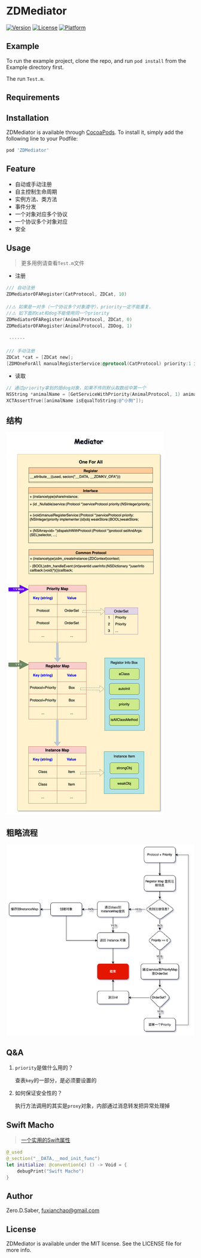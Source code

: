 # ZDMediator

[![Version](https://img.shields.io/cocoapods/v/ZDMediator.svg?style=flat)](https://cocoapods.org/pods/ZDMediator)
[![License](https://img.shields.io/cocoapods/l/ZDMediator.svg?style=flat)](https://cocoapods.org/pods/ZDMediator)
[![Platform](https://img.shields.io/cocoapods/p/ZDMediator.svg?style=flat)](https://cocoapods.org/pods/ZDMediator)

## Example

To run the example project, clone the repo, and run `pod install` from the Example directory first.

The run `Test.m`.

## Requirements

## Installation

ZDMediator is available through [CocoaPods](https://cocoapods.org). To install
it, simply add the following line to your Podfile:

```ruby
pod 'ZDMediator'
```

## Feature

- 自动或手动注册
- 自主控制生命周期
- 实例方法、类方法
- 事件分发
- 一个对象对应多个协议
- 一个协议多个对象对应
- 安全

## Usage

> 更多用例请查看`Test.m`文件 

- 注册

```objectivec
/// 自动注册
ZDMediatorOFARegister(CatProtocol, ZDCat, 10)

//⚠️ 如果是一对多（一个协议多个对象遵守），priority一定不能重复，
//⚠️ 如下面的cat和dog不能使用同一个priority
ZDMediatorOFARegister(AnimalProtocol, ZDCat, 0)
ZDMediatorOFARegister(AnimalProtocol, ZDDog, 1)

 ------

/// 手动注册
ZDCat *cat = [ZDCat new];
[ZDMOneForAll manualRegisterService:@protocol(CatProtocol) priority:1 implementer:cat weakStore:YES];
```

- 读取

```objectivec
// 通过priority拿到的是dog对象，如果不传则默认取数组中第一个
NSString *animalName = [GetServiceWithPriority(AnimalProtocol, 1) animalName];
XCTAssertTrue([animalName isEqualToString:@"小狗"]);
```

## 结构

![architecture](./Resources/architecture.png)

## 粗略流程
![process](./Resources/process.png)

## Q&A

1. `priority`是做什么用的？

    查表`key`的一部分，是必须要设置的

2. 如何保证安全性的？

    执行方法调用的其实是`proxy`对象，内部通过消息转发把异常处理掉

## Swift Macho

> [一个实用的Swift属性](https://mp.weixin.qq.com/s/fEFL3GxYaRJ_f5n4UuwuiA)

```swift
@_used 
@_section("__DATA,__mod_init_func")
let initialize: @convention(c) () -> Void = {
    debugPrint("Swift Macho")
}
```

## Author

Zero.D.Saber, fuxianchao@gmail.com

## License

ZDMediator is available under the MIT license. See the LICENSE file for more info.
